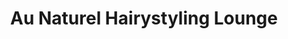 ---
title: "Au Naturel Hairystyling Lounge"
url: /blenheim/au-naturel-hairystyling-lounge/
shop: hairdresser
---